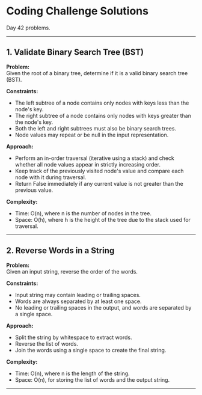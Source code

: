 # Coding Challenge Solutions

Day 42 problems.

---

## 1. Validate Binary Search Tree (BST)

**Problem:**  
Given the root of a binary tree, determine if it is a valid binary search tree (BST).

**Constraints:**  
- The left subtree of a node contains only nodes with keys less than the node's key.
- The right subtree of a node contains only nodes with keys greater than the node's key.
- Both the left and right subtrees must also be binary search trees.
- Node values may repeat or be null in the input representation.

**Approach:**  
- Perform an in-order traversal (iterative using a stack) and check whether all node values appear in strictly increasing order.
- Keep track of the previously visited node's value and compare each node with it during traversal.
- Return False immediately if any current value is not greater than the previous value.

**Complexity:**  
- Time: O(n), where n is the number of nodes in the tree.
- Space: O(h), where h is the height of the tree due to the stack used for traversal.

---

## 2. Reverse Words in a String

**Problem:**  
Given an input string, reverse the order of the words.

**Constraints:**  
- Input string may contain leading or trailing spaces.
- Words are always separated by at least one space.
- No leading or trailing spaces in the output, and words are separated by a single space.

**Approach:**  
- Split the string by whitespace to extract words.
- Reverse the list of words.
- Join the words using a single space to create the final string.

**Complexity:**  
- Time: O(n), where n is the length of the string.
- Space: O(n), for storing the list of words and the output string.

---